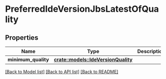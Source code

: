 # PreferredIdeVersionJbsLatestOfQuality

## Properties

Name | Type | Description | Notes
------------ | ------------- | ------------- | -------------
**minimum_quality** | [**crate::models::IdeVersionQuality**](IdeVersionQuality.md) |  | 

[[Back to Model list]](../README.md#documentation-for-models) [[Back to API list]](../README.md#documentation-for-api-endpoints) [[Back to README]](../README.md)


